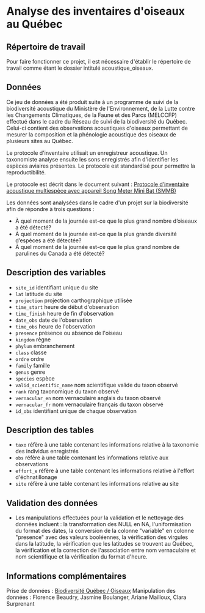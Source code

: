 # Analyse des inventaires d'oiseaux au Québec

## Répertoire de travail
Pour faire fonctionner ce projet, il est nécessaire d'établir le répertoire de travail comme étant le dossier intitulé acoustique_oiseaux.

## Données
Ce jeu de données a été produit suite à un programme de suivi de la biodiversité acoustique du Ministère de l'Environnement, de la Lutte contre les Changements Climatiques, de la Faune et des Parcs (MELCCFP) effectué dans le cadre du Réseau de suivi de la biodiversité du Québec. Celui-ci contient des observations acoustiques d'oiseaux permettant de mesurer la composition et la phénologie acoustique des oiseaux de plusieurs sites au Québec.

Le protocole d'inventaire utilisait un enregistreur acoustique. Un taxonomiste analyse ensuite les sons enregistrés afin d'identifier les espèces aviaires présentes. Le protocole est standardisé pour permettre la reproductibilité.

Le protocole est décrit dans le document suivant : [Protocole d’inventaire acoustique multiespèce avec appareil Song Meter Mini Bat (SMMB)](https://mffp.gouv.qc.ca/documents/faune/protocole-inventaire-acoustique-multiespece.pdf)

Les données sont analysées dans le cadre d'un projet sur la biodiversité afin de répondre à trois questions :
- À quel moment de la journée est-ce que le plus grand nombre d’oiseaux a été détecté? 
- À quel moment de la journée est-ce que la plus grande diversité d’espèces a été détectée? 
- À quel moment de la journée est-ce que le plus grand nombre de parulines du Canada a été détecté? 


## Description des variables

-   `site_id` identifiant unique du site
-   `lat` latitude du site
-   `projection` projection carthographique utilisée
-   `time_start` heure de début d'observation
-   `time_finish` heure de fin d'observation
-   `date_obs` date de l'observation
-   `time_obs` heure de l'observation
-   `presence` présence ou absence de l'oiseau
-   `kingdom` règne
-   `phylum` embranchement
-   `class` classe
-   `ordre` ordre
-   `family` famille
-   `genus` genre
-   `species` espèce
-   `valid_scientific_name` nom scientifique valide du taxon observé
-   `rank` rang taxonomique du taxon observé
-   `vernacular_en` nom vernaculaire anglais du taxon observé
-   `vernacular_fr` nom vernaculaire français du taxon observé
-   `id_obs` identifiant unique de chaque observation

## Description des tables

-   `taxo` réfère à une table contenant les informations relative à la taxonomie des individus enregistrés
-   `obs` réfère à une table contenant les informations relative aux observations
-   `effort_e` réfère à une table contenant les informations relative à l'effort d'échnatillonage
-   `site` réfère à une table contenant les informations relative au site

## Validation des données

-   Les manipulations effectuées pour la validation et le nettoyage des données incluent : la transformation des NULL en NA, l'uniformisation du format des dates, la conversion de la colonne "variable" en colonne "presence" avec des valeurs booléennes, la vérification des virgules dans la latitude, la vérification que les latitudes se trouvent au Québec, la vérification et la correction de l'association entre nom vernaculaire et nom scientifique et la vérification du format d'heure.

## Informations complémentaires
Prise de données : [Biodiversité Québec / Oiseaux](https://biodiversite-quebec.ca/fr/inventaires/inventaires/oiseaux)
Manipulation des données : Florence Beaudry, Jasmine Boulanger, Ariane Mailloux, Clara Surprenant